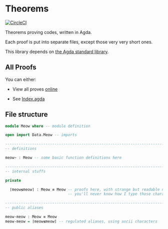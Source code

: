 # Theorems

<!-- [![Build Status](https://travis-ci.org/ice1000/Theorems.svg?branch=master)](https://travis-ci.org/ice1000/Theorems) -->
[![CircleCI](https://circleci.com/gh/ice1000/Theorems.svg?style=svg)](https://circleci.com/gh/ice1000/Theorems)

Theorems proving codes, written in Agda.

Each proof is put into separate files, except those very very short ones.

This library depends on [the Agda standard library](https://github.com/agda/agda-stdlib/).

## All Proofs

You can either:

+ View all proves [online](http://ice1000.coding.me/Theorems/Index.html)

+ See [Index.agda](./src/Index.agda)

## File structure

```agda
module Meow where -- module definition

open import Data.Meow -- imports

------------------------------------------------------------------------
-- definitions

meow~ : Meow -- some basic function definitions here

------------------------------------------------------------------------
-- internal stuffs

private

  ⌈meow≶meow⌉ : Meow ≡ Meow -- proofs here, with strange but readable naming
                            -- you'll never know how I type those characters

------------------------------------------------------------------------
-- public aliases

meow-meow : Meow ≡ Meow
meow-meow = ⌈meow≶meow⌉ -- regulated aliases, using ascii characters
```
